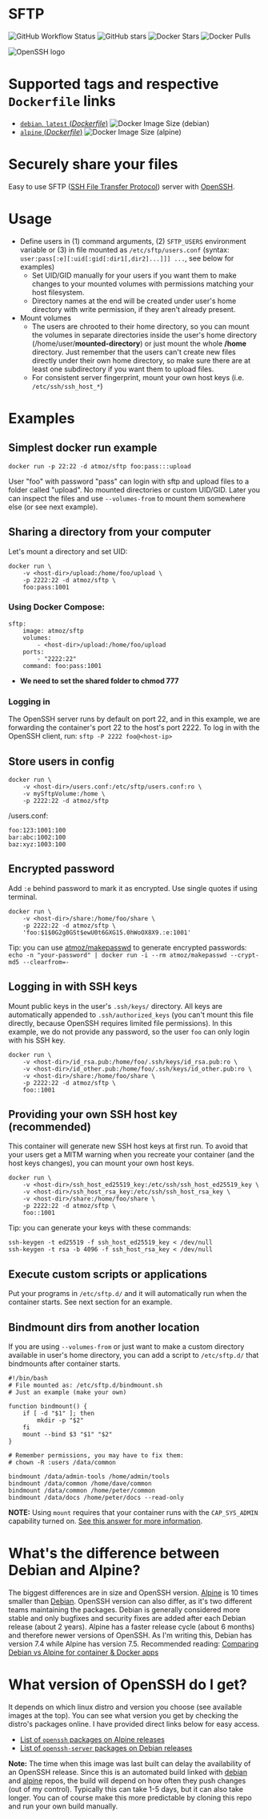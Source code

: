 # SFTP

![GitHub Workflow Status](https://img.shields.io/github/workflow/status/atmoz/sftp/build?logo=github) ![GitHub stars](https://img.shields.io/github/stars/atmoz/sftp?logo=github) ![Docker Stars](https://img.shields.io/docker/stars/atmoz/sftp?label=stars&logo=docker) ![Docker Pulls](https://img.shields.io/docker/pulls/atmoz/sftp?label=pulls&logo=docker)

![OpenSSH logo](https://raw.githubusercontent.com/atmoz/sftp/master/openssh.png "Powered by OpenSSH")

# Supported tags and respective `Dockerfile` links

- [`debian`, `latest` (*Dockerfile*)](https://github.com/atmoz/sftp/blob/master/Dockerfile) ![Docker Image Size (debian)](https://img.shields.io/docker/image-size/atmoz/sftp/debian?label=debian&logo=debian&style=plastic)
- [`alpine` (*Dockerfile*)](https://github.com/atmoz/sftp/blob/master/Dockerfile-alpine) ![Docker Image Size (alpine)](https://img.shields.io/docker/image-size/atmoz/sftp/alpine?label=alpine&logo=Alpine%20Linux&style=plastic)

# Securely share your files

Easy to use SFTP ([SSH File Transfer Protocol](https://en.wikipedia.org/wiki/SSH_File_Transfer_Protocol)) server with [OpenSSH](https://en.wikipedia.org/wiki/OpenSSH).

# Usage

- Define users in (1) command arguments, (2) `SFTP_USERS` environment variable
  or (3) in file mounted as `/etc/sftp/users.conf` (syntax:
  `user:pass[:e][:uid[:gid[:dir1[,dir2]...]]] ...`, see below for examples)
  - Set UID/GID manually for your users if you want them to make changes to
    your mounted volumes with permissions matching your host filesystem.
  - Directory names at the end will be created under user's home directory with
    write permission, if they aren't already present.
- Mount volumes
  - The users are chrooted to their home directory, so you can mount the
    volumes in separate directories inside the user's home directory
    (/home/user/**mounted-directory**) or just mount the whole **/home** directory.
    Just remember that the users can't create new files directly under their
    own home directory, so make sure there are at least one subdirectory if you
    want them to upload files.
  - For consistent server fingerprint, mount your own host keys (i.e. `/etc/ssh/ssh_host_*`)

# Examples

## Simplest docker run example

```
docker run -p 22:22 -d atmoz/sftp foo:pass:::upload
```

User "foo" with password "pass" can login with sftp and upload files to a folder called "upload". No mounted directories or custom UID/GID. Later you can inspect the files and use `--volumes-from` to mount them somewhere else (or see next example).

## Sharing a directory from your computer

Let's mount a directory and set UID:

```
docker run \
    -v <host-dir>/upload:/home/foo/upload \
    -p 2222:22 -d atmoz/sftp \
    foo:pass:1001
```

### Using Docker Compose:

```
sftp:
    image: atmoz/sftp
    volumes:
        - <host-dir>/upload:/home/foo/upload
    ports:
        - "2222:22"
    command: foo:pass:1001
```

- **We need to set the shared folder to chmod 777**

### Logging in

The OpenSSH server runs by default on port 22, and in this example, we are forwarding the container's port 22 to the host's port 2222. To log in with the OpenSSH client, run: `sftp -P 2222 foo@<host-ip>`

## Store users in config

```
docker run \
    -v <host-dir>/users.conf:/etc/sftp/users.conf:ro \
    -v mySftpVolume:/home \
    -p 2222:22 -d atmoz/sftp
```

<host-dir>/users.conf:

```
foo:123:1001:100
bar:abc:1002:100
baz:xyz:1003:100
```

## Encrypted password

Add `:e` behind password to mark it as encrypted. Use single quotes if using terminal.

```
docker run \
    -v <host-dir>/share:/home/foo/share \
    -p 2222:22 -d atmoz/sftp \
    'foo:$1$0G2g0GSt$ewU0t6GXG15.0hWoOX8X9.:e:1001'
```

Tip: you can use [atmoz/makepasswd](https://hub.docker.com/r/atmoz/makepasswd/) to generate encrypted passwords:  
`echo -n "your-password" | docker run -i --rm atmoz/makepasswd --crypt-md5 --clearfrom=-`

## Logging in with SSH keys

Mount public keys in the user's `.ssh/keys/` directory. All keys are automatically appended to `.ssh/authorized_keys` (you can't mount this file directly, because OpenSSH requires limited file permissions). In this example, we do not provide any password, so the user `foo` can only login with his SSH key.

```
docker run \
    -v <host-dir>/id_rsa.pub:/home/foo/.ssh/keys/id_rsa.pub:ro \
    -v <host-dir>/id_other.pub:/home/foo/.ssh/keys/id_other.pub:ro \
    -v <host-dir>/share:/home/foo/share \
    -p 2222:22 -d atmoz/sftp \
    foo::1001
```

## Providing your own SSH host key (recommended)

This container will generate new SSH host keys at first run. To avoid that your users get a MITM warning when you recreate your container (and the host keys changes), you can mount your own host keys.

```
docker run \
    -v <host-dir>/ssh_host_ed25519_key:/etc/ssh/ssh_host_ed25519_key \
    -v <host-dir>/ssh_host_rsa_key:/etc/ssh/ssh_host_rsa_key \
    -v <host-dir>/share:/home/foo/share \
    -p 2222:22 -d atmoz/sftp \
    foo::1001
```

Tip: you can generate your keys with these commands:

```
ssh-keygen -t ed25519 -f ssh_host_ed25519_key < /dev/null
ssh-keygen -t rsa -b 4096 -f ssh_host_rsa_key < /dev/null
```

## Execute custom scripts or applications

Put your programs in `/etc/sftp.d/` and it will automatically run when the container starts.
See next section for an example.

## Bindmount dirs from another location

If you are using `--volumes-from` or just want to make a custom directory available in user's home directory, you can add a script to `/etc/sftp.d/` that bindmounts after container starts.

```
#!/bin/bash
# File mounted as: /etc/sftp.d/bindmount.sh
# Just an example (make your own)

function bindmount() {
    if [ -d "$1" ]; then
        mkdir -p "$2"
    fi
    mount --bind $3 "$1" "$2"
}

# Remember permissions, you may have to fix them:
# chown -R :users /data/common

bindmount /data/admin-tools /home/admin/tools
bindmount /data/common /home/dave/common
bindmount /data/common /home/peter/common
bindmount /data/docs /home/peter/docs --read-only
```

**NOTE:** Using `mount` requires that your container runs with the `CAP_SYS_ADMIN` capability turned on. [See this answer for more information](https://github.com/atmoz/sftp/issues/60#issuecomment-332909232).

# What's the difference between Debian and Alpine?

The biggest differences are in size and OpenSSH version. [Alpine](https://hub.docker.com/_/alpine/) is 10 times smaller than [Debian](https://hub.docker.com/_/debian/). OpenSSH version can also differ, as it's two different teams maintaining the packages. Debian is generally considered more stable and only bugfixes and security fixes are added after each Debian release (about 2 years). Alpine has a faster release cycle (about 6 months) and therefore newer versions of OpenSSH. As I'm writing this, Debian has version 7.4 while Alpine has version 7.5. Recommended reading: [Comparing Debian vs Alpine for container & Docker apps](https://www.turnkeylinux.org/blog/alpine-vs-debian)

# What version of OpenSSH do I get?

It depends on which linux distro and version you choose (see available images at the top). You can see what version you get by checking the distro's packages online. I have provided direct links below for easy access.

- [List of `openssh` packages on Alpine releases](https://pkgs.alpinelinux.org/packages?name=openssh&branch=&repo=main&arch=x86_64)
- [List of `openssh-server` packages on Debian releases](https://packages.debian.org/search?keywords=openssh-server&searchon=names&exact=1&suite=all&section=main)

**Note:** The time when this image was last built can delay the availability of an OpenSSH release. Since this is an automated build linked with [debian](https://hub.docker.com/_/debian/) and [alpine](https://hub.docker.com/_/alpine/) repos, the build will depend on how often they push changes (out of my control).  Typically this can take 1-5 days, but it can also take longer. You can of course make this more predictable by cloning this repo and run your own build manually.
